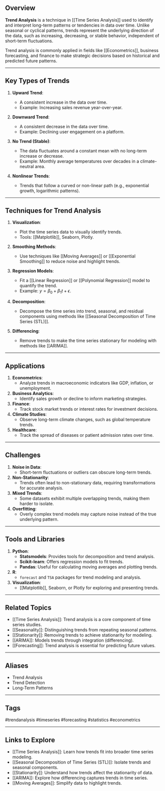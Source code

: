 ## Overview
**Trend Analysis** is a technique in [[Time Series Analysis]] used to identify and interpret long-term patterns or tendencies in data over time. Unlike seasonal or cyclical patterns, trends represent the underlying direction of the data, such as increasing, decreasing, or stable behavior, independent of short-term fluctuations.

Trend analysis is commonly applied in fields like [[Econometrics]], business forecasting, and finance to make strategic decisions based on historical and predicted future patterns.

---

## Key Types of Trends

1. **Upward Trend**:
   - A consistent increase in the data over time.
   - Example: Increasing sales revenue year-over-year.

2. **Downward Trend**:
   - A consistent decrease in the data over time.
   - Example: Declining user engagement on a platform.

3. **No Trend (Stable)**:
   - The data fluctuates around a constant mean with no long-term increase or decrease.
   - Example: Monthly average temperatures over decades in a climate-neutral area.

4. **Nonlinear Trends**:
   - Trends that follow a curved or non-linear path (e.g., exponential growth, logarithmic patterns).

---

## Techniques for Trend Analysis

1. **Visualization**:
   - Plot the time series data to visually identify trends.
   - Tools: [[Matplotlib]], Seaborn, Plotly.

2. **Smoothing Methods**:
   - Use techniques like [[Moving Averages]] or [[Exponential Smoothing]] to reduce noise and highlight trends.

3. **Regression Models**:
   - Fit a [[Linear Regression]] or [[Polynomial Regression]] model to quantify the trend.
   - Example: $y = \beta_0 + \beta_1 t + \epsilon$.

4. **Decomposition**:
   - Decompose the time series into trend, seasonal, and residual components using methods like [[Seasonal Decomposition of Time Series (STL)]].

5. **Differencing**:
   - Remove trends to make the time series stationary for modeling with methods like [[ARIMA]].

---

## Applications

1. **Econometrics**:
   - Analyze trends in macroeconomic indicators like GDP, inflation, or unemployment.
2. **Business Analytics**:
   - Identify sales growth or decline to inform marketing strategies.
3. **Finance**:
   - Track stock market trends or interest rates for investment decisions.
4. **Climate Studies**:
   - Observe long-term climate changes, such as global temperature trends.
5. **Healthcare**:
   - Track the spread of diseases or patient admission rates over time.

---

## Challenges

1. **Noise in Data**:
   - Short-term fluctuations or outliers can obscure long-term trends.
2. **Non-Stationarity**:
   - Trends often lead to non-stationary data, requiring transformations for accurate analysis.
3. **Mixed Trends**:
   - Some datasets exhibit multiple overlapping trends, making them harder to isolate.
4. **Overfitting**:
   - Overly complex trend models may capture noise instead of the true underlying pattern.

---

## Tools and Libraries

1. **Python**:
   - **Statsmodels**: Provides tools for decomposition and trend analysis.
   - **Scikit-learn**: Offers regression models to fit trends.
   - **Pandas**: Useful for calculating moving averages and plotting trends.
2. **R**:
   - `forecast` and `TSA` packages for trend modeling and analysis.
3. **Visualization**:
   - [[Matplotlib]], Seaborn, or Plotly for exploring and presenting trends.

---

## Related Topics

- [[Time Series Analysis]]: Trend analysis is a core component of time series studies.
- [[Seasonality]]: Distinguishing trends from repeating seasonal patterns.
- [[Stationarity]]: Removing trends to achieve stationarity for modeling.
- [[ARIMA]]: Models trends through integration (differencing).
- [[Forecasting]]: Trend analysis is essential for predicting future values.

---

## Aliases
- Trend Analysis
- Trend Detection
- Long-Term Patterns

---

## Tags
#trendanalysis #timeseries #forecasting #statistics #econometrics

---

## Links to Explore
- [[Time Series Analysis]]: Learn how trends fit into broader time series modeling.
- [[Seasonal Decomposition of Time Series (STL)]]: Isolate trends and seasonal components.
- [[Stationarity]]: Understand how trends affect the stationarity of data.
- [[ARIMA]]: Explore how differencing captures trends in time series.
- [[Moving Averages]]: Simplify data to highlight trends.